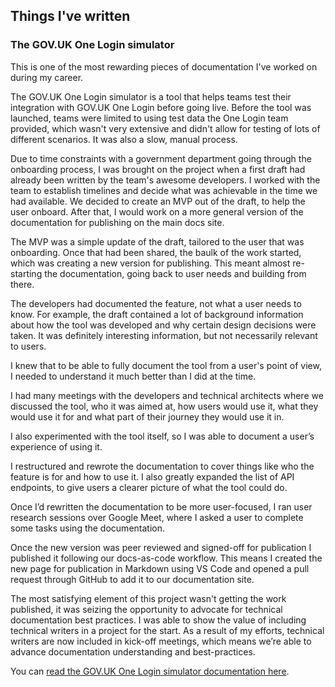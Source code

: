 ## Things I've written

### The GOV.UK One Login simulator

This is one of the most rewarding pieces of documentation I've worked on during my career. 

The GOV.UK One Login simulator is a tool that helps teams test their integration with GOV.UK One Login before going live. Before the tool was launched, teams were limited to using test data the One Login team provided, which wasn't very extensive and didn't allow for testing of lots of different scenarios. It was also a slow, manual process.

Due to time constraints with a government department going through the onboarding process, I was brought on the project when a first draft had already been written by the team's awesome developers. I worked with the team to establish timelines and decide what was achievable in the time we had available. We decided to create an MVP out of the draft, to help the user onboard. After that, I would work on a more general version of the documentation for publishing on the main docs site.

The MVP was a simple update of the draft, tailored to the user that was onboarding. Once that had been shared, the baulk of the work started, which was creating a new version for publishing. This meant almost re-starting the documentation, going back to user needs and building from there. 

The developers had documented the feature, not what a user needs to know. For example, the draft contained a lot of background information about how the tool was developed and why certain design decisions were taken. It was definitely interesting information, but not necessarily relevant to users. 

I knew that to be able to fully document the tool from a user's point of view, I needed to understand it much better than I did at the time. 

I had many meetings with the developers and technical architects where we discussed the tool, who it was aimed at, how users would use it, what they would use it for and what part of their journey they would use it in. 

I also experimented with the tool itself, so I was able to document a user’s experience of using it. 

I restructured and rewrote the documentation to cover things like who the feature is for and how to use it. I also greatly expanded the list of API endpoints, to give users a clearer picture of what the tool could do.

Once I’d rewritten the documentation to be more user-focused, I ran user research sessions over Google Meet, where I asked a user to complete some tasks using the documentation. 

Once the new version was peer reviewed and signed-off for publication I published it following our docs-as-code workflow. This means I created the new page for publication in Markdown using VS Code and opened a pull request through GitHub to add it to our documentation site. 

The most satisfying element of this project wasn't getting the work published, it was seizing the opportunity to advocate for technical documentation best practices. I was able to show the value of including technical writers in a project for the start. As a result of my efforts, technical writers are now included in kick-off meetings, which means we’re able to advance documentation understanding and best-practices.

You can [read the GOV.UK One Login simulator documentation here](https://docs.sign-in.service.gov.uk/test-your-integration/).



